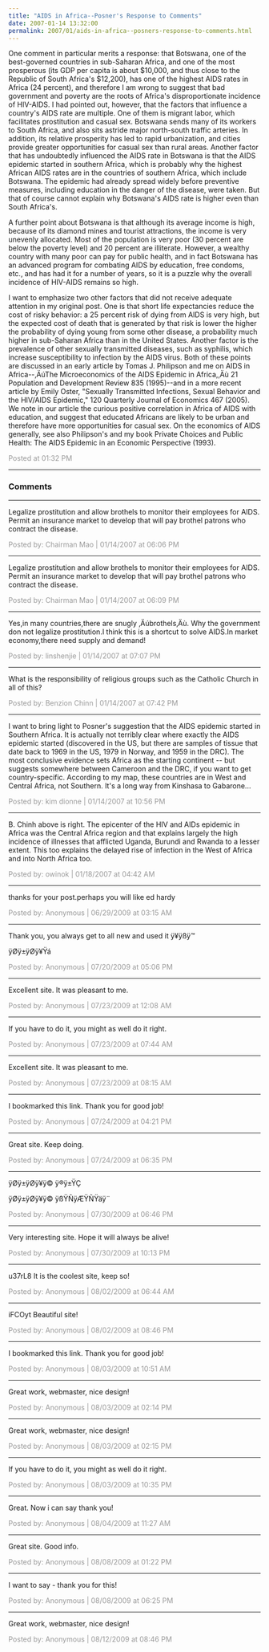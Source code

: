 ```yaml
---
title: "AIDS in Africa--Posner's Response to Comments"
date: 2007-01-14 13:32:00
permalink: 2007/01/aids-in-africa--posners-response-to-comments.html
---
```

One comment in particular merits a response: that Botswana, one of the best-governed countries in sub-Saharan Africa, and one of the most prosperous (its GDP per capita is about $10,000, and thus close to the Republic of South Africa's $12,200), has one of the highest AIDS rates in Africa (24 percent), and therefore I am wrong to suggest that bad government and poverty are the roots of Africa's disproportionate incidence of HIV-AIDS. I had pointed out, however, that the factors that influence a country's AIDS rate are multiple. One of them is migrant labor, which facilitates prostitution and casual sex. Botswana sends many of its workers to South Africa, and also sits astride major north-south traffic arteries. In addition, its relative prosperity has led to rapid urbanization, and cities provide greater opportunities for casual sex than rural areas. Another factor that has undoubtedly influenced the AIDS rate in Botswana is that the AIDS epidemic started in southern Africa, which is probably why the highest African AIDS rates are in the countries of southern Africa, which include Botswana. The epidemic had already spread widely before preventive measures, including education in the danger of the disease, were taken. But that of course cannot explain why Botswana's AIDS rate is higher even than South Africa's.

A further point about Botswana is that although its average income is high, because of its diamond mines and tourist attractions, the income is very unevenly allocated. Most of the population is very poor (30 percent are below the poverty level) and 20 percent are illiterate. However, a wealthy country with many poor can pay for public health, and in fact Botswana has an advanced program for combating AIDS by education, free condoms, etc., and has had it for a number of years, so it is a puzzle why the overall incidence of HIV-AIDS remains so high.

I want to emphasize two other factors that did not receive adequate attention in my original post. One is that short life expectancies reduce the cost of risky behavior: a 25 percent risk of dying from AIDS is very high, but the expected cost of death that is generated by that risk is lower the higher the probability of dying young from some other disease, a probability much higher in sub-Saharan Africa than in the United States. Another factor is the prevalence of other sexually transmitted diseases, such as syphilis, which increase susceptibility to infection by the AIDS virus. Both of these points are discussed in an early article by Tomas J. Philipson and me on AIDS in Africa--‚ÄúThe Microeconomics of the AIDS Epidemic in Africa,‚Äù 21 Population and Development Review 835 (1995)--and in a more recent article by Emily Oster, "Sexually Transmitted Infections, Sexual Behavior and the HIV/AIDS Epidemic," 120 Quarterly Journal of Economics 467 (2005). We note in our article the curious positive correlation in Africa of AIDS with education, and suggest that educated Africans are likely to be urban and therefore have more opportunities for casual sex. On the economics of AIDS generally, see also Philipson's and my book Private Choices and Public Health: The AIDS Epidemic in an Economic Perspective (1993).

<span style="color:#999">Posted at 01:32 PM</span>

<!-- more -->

---

### Comments

---

Legalize prostitution and allow brothels to monitor their employees for AIDS. Permit an insurance market to develop that will pay brothel patrons who contract the disease.

<span style="color:#999">Posted by: Chairman Mao | 01/14/2007 at 06:06 PM</span>

---

Legalize prostitution and allow brothels to monitor their employees for AIDS. Permit an insurance market to develop that will pay brothel patrons who contract the disease.

<span style="color:#999">Posted by: Chairman Mao | 01/14/2007 at 06:09 PM</span>

---

Yes,in many countries,there are snugly ‚Äúbrothels‚Äù.
Why the government don not legalize prostitution.I think this is a shortcut to solve AIDS.In market economy,there need supply and demand!

<span style="color:#999">Posted by: linshenjie | 01/14/2007 at 07:07 PM</span>

---

What is the responsibility of religious groups such as the Catholic Church in all of this?

<span style="color:#999">Posted by: Benzion Chinn | 01/14/2007 at 07:42 PM</span>

---

I want to bring light to Posner's suggestion that the AIDS epidemic started in Southern Africa. It is actually not terribly clear where exactly the AIDS epidemic started (discovered in the US, but there are samples of tissue that date back to 1969 in the US, 1979 in Norway, and 1959 in the DRC). The most conclusive evidence sets Africa as the starting continent -- but suggests somewhere between Cameroon and the DRC, if you want to get country-specific. According to my map, these countries are in West and Central Africa, not Southern. It's a long way from Kinshasa to Gabarone...

<span style="color:#999">Posted by: kim dionne | 01/14/2007 at 10:56 PM</span>

---

B. Chinh above is right. The epicenter of the HIV and AIDs epidemic in Africa was the Central Africa region and that explains largely the high incidence of illnesses that afflicted Uganda, Burundi and Rwanda to a lesser extent. This too explains the delayed rise of infection in the West of Africa and into North Africa too.

<span style="color:#999">Posted by: owinok | 01/18/2007 at 04:42 AM</span>

---


thanks for your post.perhaps you will like ed hardy

<span style="color:#999">Posted by: Anonymous | 06/29/2009 at 03:15 AM</span>

---

Thank you, you always get to all new and used it 
ÿ¥ÿßÿ™ 

ÿØÿ±ÿØÿ¥Ÿá

<span style="color:#999">Posted by: Anonymous | 07/20/2009 at 05:06 PM</span>

---

Excellent site. It was pleasant to me.

<span style="color:#999">Posted by: Anonymous | 07/23/2009 at 12:08 AM</span>

---

If you have to do it, you might as well do it right.

<span style="color:#999">Posted by: Anonymous | 07/23/2009 at 07:44 AM</span>

---

Excellent site. It was pleasant to me.

<span style="color:#999">Posted by: Anonymous | 07/23/2009 at 08:15 AM</span>

---

I bookmarked this link. Thank you for good job!

<span style="color:#999">Posted by: Anonymous | 07/24/2009 at 04:21 PM</span>

---

Great site. Keep doing.

<span style="color:#999">Posted by: Anonymous | 07/24/2009 at 06:35 PM</span>

---

ÿØÿ±ÿØÿ¥ÿ© ÿ®ÿ±ŸÇ 


ÿØÿ±ÿØÿ¥ÿ© ÿßŸÑÿÆŸÑŸäÿ¨

<span style="color:#999">Posted by: Anonymous | 07/30/2009 at 06:46 PM</span>

---

Very interesting site. Hope it will always be alive!

<span style="color:#999">Posted by: Anonymous | 07/30/2009 at 10:13 PM</span>

---

u37rL8 It is the coolest site, keep so!

<span style="color:#999">Posted by: Anonymous | 08/02/2009 at 06:44 AM</span>

---

iFCOyt Beautiful site!

<span style="color:#999">Posted by: Anonymous | 08/02/2009 at 08:46 PM</span>

---

I bookmarked this link. Thank you for good job!

<span style="color:#999">Posted by: Anonymous | 08/03/2009 at 10:51 AM</span>

---

Great work, webmaster, nice design!

<span style="color:#999">Posted by: Anonymous | 08/03/2009 at 02:14 PM</span>

---

Great work, webmaster, nice design!

<span style="color:#999">Posted by: Anonymous | 08/03/2009 at 02:15 PM</span>

---

If you have to do it, you might as well do it right.

<span style="color:#999">Posted by: Anonymous | 08/03/2009 at 10:35 PM</span>

---

Great. Now i can say thank you!

<span style="color:#999">Posted by: Anonymous | 08/04/2009 at 11:27 AM</span>

---

Great site. Good info.

<span style="color:#999">Posted by: Anonymous | 08/08/2009 at 01:22 PM</span>

---

I want to say - thank you for this!

<span style="color:#999">Posted by: Anonymous | 08/08/2009 at 06:25 PM</span>

---

Great work, webmaster, nice design!

<span style="color:#999">Posted by: Anonymous | 08/12/2009 at 08:46 PM</span>